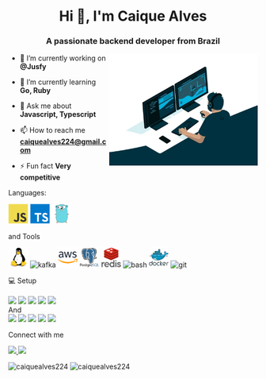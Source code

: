<h1 align="center">Hi 👋, I'm Caique Alves</h1>
<h3 align="center">A passionate backend developer from Brazil</h3>
<img src="./qgQUggAC3Pfv687qPC.webp" align="right" width="300" />

- 🔭 I’m currently working on **@Jusfy**

- 🌱 I’m currently learning **Go, Ruby**

- 💬 Ask me about **Javascript, Typescript**

- 📫 How to reach me **caiquealves224@gmail.com**

- ⚡ Fun fact **Very competitive**

<span align="left">Languages:</span>
<p align="left"> 
<!--   javascript -->
<img src="https://raw.githubusercontent.com/devicons/devicon/master/icons/javascript/javascript-original.svg" alt="javascript" width="40" height="40"/>
<!--   typescript -->
<img src="https://raw.githubusercontent.com/devicons/devicon/master/icons/typescript/typescript-original.svg" alt="typescript" width="40" height="40"/>
<!--   golang -->
<img src="https://raw.githubusercontent.com/devicons/devicon/master/icons/go/go-original.svg" alt="go" width="40" height="40"/>

</p>

 <span>and Tools</span>
<p>
  <!--   linux -->
<img src="https://raw.githubusercontent.com/devicons/devicon/master/icons/linux/linux-original.svg" alt="linux" width="40" height="40"/>
  <!--   kafka -->
<img src="https://www.vectorlogo.zone/logos/apache_kafka/apache_kafka-icon.svg" alt="kafka" width="40" height="40"/>
  <!-- aws -->
<img src="https://raw.githubusercontent.com/devicons/devicon/master/icons/amazonwebservices/amazonwebservices-original-wordmark.svg" alt="aws" width="40" height="40"/>
  <!--   postgress -->
<img src="https://raw.githubusercontent.com/devicons/devicon/master/icons/postgresql/postgresql-original-wordmark.svg" alt="postgresql" width="40" height="40"/>
<!--   redis -->
<img src="https://raw.githubusercontent.com/devicons/devicon/master/icons/redis/redis-original-wordmark.svg" alt="redis" width="40" height="40"/>
<!--   bash -->
<img src="https://www.vectorlogo.zone/logos/gnu_bash/gnu_bash-icon.svg" alt="bash" width="40" height="40"/>
  <!-- docker -->
<img src="https://raw.githubusercontent.com/devicons/devicon/master/icons/docker/docker-original-wordmark.svg" alt="docker" width="40" height="40"/> 
  <!-- git -->
<img src="https://www.vectorlogo.zone/logos/git-scm/git-scm-icon.svg" alt="git" width="40" height="40"/>
</p>

<p> 
 💻 Setup<br/><br/>
 <img src="https://img.shields.io/badge/asus%20laptop-000000?style=for-the-badge&logo=asus&logoColor=white" /> 
 <img src="https://img.shields.io/badge/Intel%20Core_i7_10th-0071C5?style=for-the-badge&logo=intel&logoColor=white" />
 <img src="https://img.shields.io/badge/RAM-16GB-%230071C5.svg?&style=for-the-badge&logoColor=white" />
 <img src="https://img.shields.io/badge/Ubuntu-E95420?style=for-the-badge&logo=ubuntu&logoColor=white" />
 <img src="https://img.shields.io/badge/Windows-0078D6?style=for-the-badge&logo=windows&logoColor=white" />

 <br/>
 And
 <br/>

 <img src="https://img.shields.io/badge/acer%20Aspire%205-83B81A?style=for-the-badge&logo=acer&logoColor=white" />
 <img src="https://img.shields.io/badge/Intel%20Core_i5_8th-0071C5?style=for-the-badge&logo=intel&logoColor=white" />
 <img src="https://img.shields.io/badge/RAM-8GB-%230071C5.svg?&style=for-the-badge&logoColor=white" />
 <img src="https://img.shields.io/badge/Ubuntu-E95420?style=for-the-badge&logo=ubuntu&logoColor=white" />
 <img src="https://img.shields.io/badge/Windows-0078D6?style=for-the-badge&logo=windows&logoColor=white" />
 
</p>

<p> Connect with me </p>
<p>
 <a href="https://linkedin.com/in/caique-santos/">
  <img src="https://img.shields.io/badge/LinkedIn-0077B5?style=for-the-badge&logo=linkedin&logoColor=white" target="_blank"/>
 </a> 
 <a href="https://www.instagram.com/caiq_alvez/">
  <img src="https://img.shields.io/badge/Instagram-E4405F?style=for-the-badge&logo=instagram&logoColor=white"/>
 </a>
</p>

<p>
 <img src="https://github-readme-streak-stats.herokuapp.com/?user=caiquealves224&theme=react&locale=pt_BR&card_height=170" alt="caiquealves224" />
 <img src="https://github-readme-stats.vercel.app/api/top-langs?username=caiquealves224&show_icons=true&locale=en&layout=compact&theme=react" alt="caiquealves224" />
</p>

